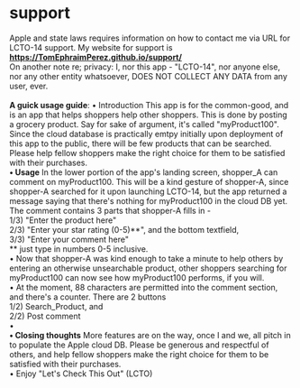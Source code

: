 # support
Apple and state laws requires information on how to contact me via URL for LCTO-14 support.
My website for support is **https://TomEphraimPerez.github.io/support/**
<br />
On another note re; privacy:
I, nor this app - "LCTO-14", nor anyone else, nor any other entity whatsoever, DOES NOT COLLECT ANY DATA from any user, ever.
<br />
<br />
**A guick usage guide**:
• Introduction
This app is for the common-good, and is an app that helps shoppers help other shoppers.
This is done by posting a grocery product. Say for sake of argument, it's called "myProduct100".
Since the cloud database is practically emtpy initially upon deployment of this app to the public,
there will be few products that can be searched. 
Please help fellow shoppers make the right choice for them to be satisfied with their purchases.
<br />
**• Usage**
In the lower portion of the app's landing screen, shopper_A can comment on myProduct100.
This will be a kind gesture of shopper-A, since shopper-A searched for it upon launching LCTO-14,
but the app returned a message saying that there's nothing for myProduct100 in the cloud DB yet.
The comment contains 3 parts that shopper-A fills in - 
<br />
1/3) "Enter the product here"
<br />
2/3) "Enter your star rating (0-5)**", and the bottom textfield,
<br />
3/3) "Enter your comment here"
<br />
** just type in numbers 0-5 inclusive.
<br />
•
Now that shopper-A was kind enough to take a minute to help others by entering an otherwise
unsearchable product, other shoppers searching for myProduct100 can now see how myProduct100
performs, if you will.
<br />
•
At the moment, 88 characters are permitted into the comment section, and there's a counter.
There are 2 buttons
<br />
1/2) Search_Product, and
<br />
2/2) Post comment
<br />
•
<br />
**• Closing thoughts**
More features are on the way, once I and we, all pitch in to populate the Apple cloud DB.
Please be generous and respectful of others, and help fellow shoppers make the right choice
for them to be satisfied with their purchases.
<br />
•
Enjoy "Let's Check This Out" (LCTO)
